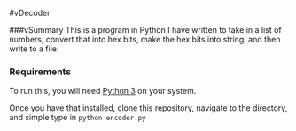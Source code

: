 #vDecoder

###vSummary
This is a program in Python I have written to take in a list of numbers, convert that into hex bits, make the hex bits into string, and then write to a file.

### Requirements
To run this, you will need [Python 3](python.org) on your system.

Once you have that installed, clone this repository, navigate to the directory, and simple type in `python encoder.py`
